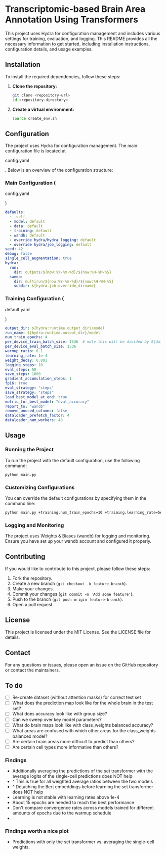 # Transcriptomic-based Brain Area Annotation Using Transformers

This project uses Hydra for configuration management and includes various settings for training, evaluation, and logging. This README provides all the necessary information to get started, including installation instructions, configuration details, and usage examples.

## Installation

To install the required dependencies, follow these steps:

1. **Clone the repository:**
    ```sh
    git clone <repository-url>
    cd <repository-directory>
    ```

2. **Create a virtual environment:**
    ```sh
    source create_env.sh
    ```


## Configuration

The project uses Hydra for configuration management. The main configuration file is located at 

config.yaml

. Below is an overview of the configuration structure:

### Main Configuration (

config.yaml

)

```yaml
defaults:
  - _self_
  - model: default
  - data: default
  - training: default
  - wandb: default
  - override hydra/hydra_logging: default
  - override hydra/job_logging: default
seed: 42
debug: false
single_cell_augmentation: true
hydra:
  run:
    dir: outputs/${now:%Y-%m-%d}/${now:%H-%M-%S}
  sweep:
    dir: multirun/${now:%Y-%m-%d}/${now:%H-%M-%S}
    subdir: ${hydra.job.override_dirname}
```

### Training Configuration (

default.yaml

)

```yaml
output_dir: ${hydra:runtime.output_dir}/model
run_name: ${hydra:runtime.output_dir}/model
num_train_epochs: 4
per_device_train_batch_size: 1536  # note this will be divided by ${data.group_size}
per_device_eval_batch_size: 1536
warmup_ratio: 0.1
learning_rate: 1e-4
weight_decay: 0.001
logging_steps: 10
eval_steps: 50
save_steps: 1000
gradient_accumulation_steps: 1
fp16: true
eval_strategy: "steps"
save_strategy: "steps"
load_best_model_at_end: true
metric_for_best_model: "eval_accuracy"
report_to: "wandb"
remove_unused_columns: false
dataloader_prefetch_factor: 4
dataloader_num_workers: 48
```

## Usage

### Running the Project

To run the project with the default configuration, use the following command:

```sh
python main.py
```

### Customizing Configurations

You can override the default configurations by specifying them in the command line:

```sh
python main.py +training.num_train_epochs=10 +training.learning_rate=5e-5
```

### Logging and Monitoring

The project uses Weights & Biases (wandb) for logging and monitoring. Ensure you have set up your wandb account and configured it properly.

## Contributing

If you would like to contribute to this project, please follow these steps:

1. Fork the repository.
2. Create a new branch (`git checkout -b feature-branch`).
3. Make your changes.
4. Commit your changes (`git commit -m 'Add some feature'`).
5. Push to the branch (`git push origin feature-branch`).
6. Open a pull request.

## License

This project is licensed under the MIT License. See the LICENSE file for details.

## Contact

For any questions or issues, please open an issue on the GitHub repository or contact the maintainers.

## To do

- [ ] Re-create dataset (without attention masks) for correct test set
- [ ] What does the prediction map look like for the whole brain in the test set?
- [ ] What does accuracy look like with group size?
- [ ] Can we sweep over key model parameters?
- [ ] What do brain maps look like with class_weights balanced accuracy?
- [ ] What areas are confused with which other areas for the class_weights balanced model?
- [ ] Are certain brain areas more difficult to predict than others?
- [ ] Are certain cell types more informative than others?

### Findings

 - Additionally averaging the predictions of the set transformer with the average logits of the single-cell predictions does NOT help
 - ^ This is true for all weighted average ratios between the two models
 - ^ Detaching the Bert embeddings before learning the set transformer does NOT help
 - Learning is not stable with learning rates above 1e-4
 - About 15 epochs are needed to reach the best performance
 - Don't compare convergence rates across models trained for different amounts of epochs due to the warmup schedule
 - 

### Findings worth a nice plot

 - Predictions with only the set transformer vs. averaging the single-cell weights.